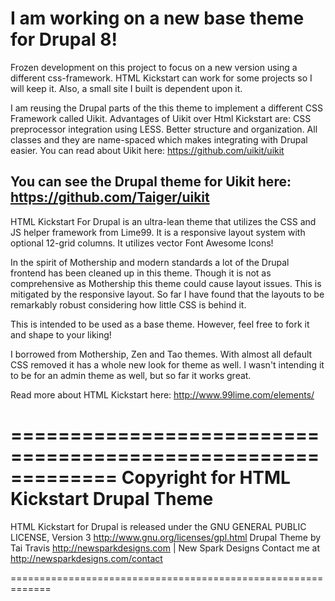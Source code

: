 I am working on a new base theme for Drupal 8!
==
Frozen development on this project to focus on a new version using a different css-framework. HTML Kickstart can work for some projects so I will keep it. Also, a small site I built is dependent upon it.

I am reusing the Drupal parts of the this theme to implement a different CSS Framework called Uikit.
Advantages of Uikit over Html Kickstart are:
CSS preprocessor integration using LESS.
Better structure and organization.
All classes and they are name-spaced which makes integrating with Drupal easier.
You can read about Uikit here:
https://github.com/uikit/uikit

You can see the Drupal theme for Uikit here:
https://github.com/Taiger/uikit
-----------------
HTML Kickstart For Drupal is an ultra-lean theme that utilizes the CSS and JS helper framework from Lime99. It is a responsive layout system with optional 12-grid columns. It utilizes vector Font Awesome Icons!

In the spirit of Mothership and modern standards a lot of the Drupal frontend has been cleaned up in this theme. Though it is not as comprehensive as Mothership this theme could cause layout issues. This is mitigated by the responsive layout. So far I have found that the layouts to be remarkably robust considering how little CSS is behind it.

This is intended to be used as a base theme. However, feel free to fork it and shape to your liking!

I borrowed from Mothership, Zen and Tao themes. With almost all default CSS removed it has a whole new look for theme as well. I wasn't intending it to be for an admin theme as well, but so far it works great.

Read more about HTML Kickstart here:
http://www.99lime.com/elements/


=============================================================
Copyright for HTML Kickstart Drupal Theme
=============================================================
HTML Kickstart for Drupal is released under the GNU GENERAL PUBLIC LICENSE, Version 3
http://www.gnu.org/licenses/gpl.html
Drupal Theme by Tai Travis
http://newsparkdesigns.com | New Spark Designs
Contact me at http://newsparkdesigns.com/contact

=============================================================
